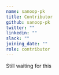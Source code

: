 ```yaml
---
name: sanoop-pk
title: Contributor
github: sanoop-pk
twitter: ""
linkedin: ""
slack: ""
joining_date: ""
role: contributor
---
```


Still waiting for this
